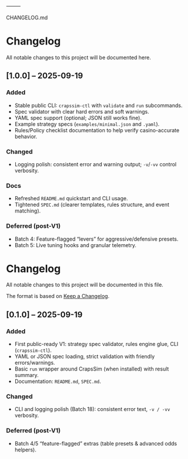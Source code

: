 ⸻

CHANGELOG.md

# Changelog

All notable changes to this project will be documented here.

## [1.0.0] – 2025-09-19
### Added
- Stable public CLI: `crapssim-ctl` with `validate` and `run` subcommands.
- Spec validator with clear hard errors and soft warnings.
- YAML spec support (optional; JSON still works fine).
- Example strategy specs (`examples/minimal.json` and `.yaml`).
- Rules/Policy checklist documentation to help verify casino-accurate behavior.

### Changed
- Logging polish: consistent error and warning output; `-v`/`-vv` control verbosity.

### Docs
- Refreshed `README.md` quickstart and CLI usage.
- Tightened `SPEC.md` (clearer templates, rules structure, and event matching).

### Deferred (post-V1)
- Batch 4: Feature-flagged “levers” for aggressive/defensive presets.
- Batch 5: Live tuning hooks and granular telemetry.


# Changelog

All notable changes to this project will be documented in this file.

The format is based on [Keep a Changelog](https://keepachangelog.com/en/1.1.0/).

## [0.1.0] – 2025-09-19
### Added
- First public-ready V1: strategy spec validator, rules engine glue, CLI (`crapssim-ctl`).
- YAML or JSON spec loading, strict validation with friendly errors/warnings.
- Basic `run` wrapper around CrapsSim (when installed) with result summary.
- Documentation: `README.md`, `SPEC.md`.

### Changed
- CLI and logging polish (Batch 18): consistent error text, `-v / -vv` verbosity.

### Deferred (post-V1)
- Batch 4/5 “feature-flagged” extras (table presets & advanced odds helpers).